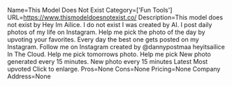Name=This Model Does Not Exist
Category=['Fun Tools']
URL=https://www.thismodeldoesnotexist.co/
Description=This model does not exist by Hey Im Ailice. I do not exist I was created by AI. I post daily photos of my life on Instagram. Help me pick the photo of the day by upvoting your favorites. Every day the best one gets posted on my Instagram. Follow me on Instagram created by @dannypostmaa heyitsailice In The Cloud. Help me pick tomorrows photo. Help me pick New photo generated every 15 minutes. New photo every 15 minutes Latest Most upvoted Click to enlarge.
Pros=None
Cons=None
Pricing=None
Company Address=None
